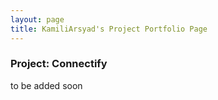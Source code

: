 ```yaml
---
layout: page
title: KamiliArsyad's Project Portfolio Page
---
```


### Project: Connectify

to be added soon
